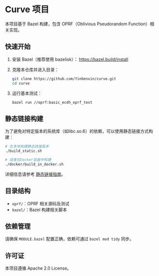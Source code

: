 # Curve 项目

本项目基于 Bazel 构建，包含 OPRF（Oblivious Pseudorandom Function）相关实现。

## 快速开始

1. 安装 Bazel（推荐使用 bazelisk）：
   https://bazel.build/install

2. 克隆本仓库并进入目录：
   ```sh
   git clone https://github.com/Yinbenxin/curve.git
   cd curve
   ```

3. 运行基本测试：
   ```sh
   bazel run //oprf:basic_ecdh_oprf_test
   ```

## 静态链接构建

为了避免对特定版本的系统库（如libc.so.6）的依赖，可以使用静态链接方式构建：

```sh
# 在本地构建静态链接版本
./build_static.sh

# 或者在Docker容器中构建
./docker/build_in_docker.sh
```

详细信息请参考 [静态链接指南](STATIC_LINKING.md)。

## 目录结构

- `oprf/`：OPRF 相关源码及测试
- `bazel/`：Bazel 构建相关脚本

## 依赖管理

请确保 `MODULE.bazel` 配置正确，依赖可通过 `bazel mod tidy` 同步。

## 许可证

本项目遵循 Apache 2.0 License。